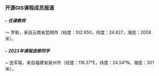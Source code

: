 ### **开源GIS课程成员报道**
#### - **_任课教师_**
～ 罗新，来自云南省昆明市（经度：102.850，纬度：24.827，海拔：2008米）。
#### - **_2023年课程选修同学_**
~ 连军瑜，来自福建省泉州市（经度：118.37°E，纬度：24.54°N，海拔：301米）。





